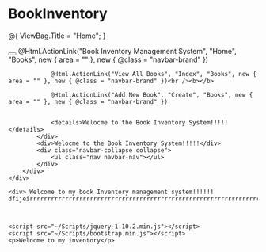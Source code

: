# BookInventory
@{
    ViewBag.Title = "Home";
}

<!DOCTYPE html>
<html>
<head>
    <meta charset="utf-8" />
    <meta name="viewport" content="width=device-width, initial-scale=20.0">
    <title>@ViewBag.Title - Book Inventory Management System</title>
    <link href="~/Content/Site.css" rel="stylesheet" type="text/css" />
    <link href="~/Content/bootstrap.min.css" rel="stylesheet" type="text/css" />
    <script src="~/Scripts/modernizr-2.6.2.js"></script>
</head>
<body>
    <div class="navbar navbar-inverse navbar-fixed-top">
        <div class="container">
            <div class="navbar-header">
                <button type="button" class="navbar-toggle" data-toggle="collapse" data-target=".navbar-collapse">
                    <span class="icon-bar"></span>
                    <span class="icon-bar"></span>
                    <span class="icon-bar"></span>
                </button>
                @Html.ActionLink("Book Inventory Management System", "Home", "Books", new { area = "" }, new { @class = "navbar-brand" })<br />

                @Html.ActionLink("View All Books", "Index", "Books", new { area = "" }, new { @class = "navbar-brand" })<br /><b></b>

                @Html.ActionLink("Add New Book", "Create", "Books", new { area = "" }, new { @class = "navbar-brand" })


                <details>Welocme to the Book Inventory System!!!!!</details>
            </div>
            <div>Welocme to the Book Inventory System!!!!!</div>
            <div class="navbar-collapse collapse">
                <ul class="nav navbar-nav"></ul>
            </div>
        </div>
    </div>

    <div> Welcome to my book Inventory management system!!!!!!
    dfijeirrrrrrrrrrrrrrrrrrrrrrrrrrrrrrrrrrrrrrrrrrrrrrrrrrrrrrrrrrrrrrrrrrrrrrrrrrrrrrrrrrrrrrrrrrrrrrrrrrr</div>

    

    <script src="~/Scripts/jquery-1.10.2.min.js"></script>
    <script src="~/Scripts/bootstrap.min.js"></script>
    <p>Welocme to my inventory</p>
</body>
</html>

